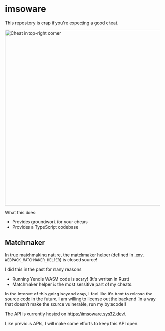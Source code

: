 # imsoware

This repository is crap if you're expecting a good cheat.

<img src="https://user-images.githubusercontent.com/76465669/189471116-63e4d4b4-3ec3-4549-8a6f-ba5b525f4d21.png" alt="Cheat in top-right corner" width="570">

What this does:

- Provides groundwork for your cheats
- Provides a TypeScript codebase

## Matchmaker

In true matchmaking nature, the matchmaker helper (defined in [.env](./.env), `WEBPACK_MATCHMAKER_HELPER`) is closed source!

I did this in the past for many reasons:

- Running Yendis WASM code is scary! (It's wrriten in Rust)
- Matchmaker helper is the most sensitive part of my cheats.

In the interest of this going beyond crap, I feel like it's best to release the source code in the future. I am willing to license out the backend (in a way that doesn't make the source vulnerable, run my bytecode!)

The API is currently hosted on https://imsoware.sys32.dev/.

Like previous APIs, I will make some efforts to keep this API open.